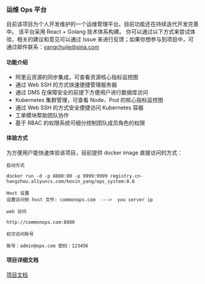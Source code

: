 ### 运维 Ops 平台

目前该项目为个人开发维护的一个运维管理平台。目前功能还在持续迭代开发完善中。
该平台采用 React + Golang 技术体系构建。
你可以通过以下方式来尝试体验，相关的建议和意见可以通过 Issue 来进行反馈；如果你想参与到项目中，可通过邮件联系：yangchujie@sina.com

#### 功能介绍

-   阿里云资源的同步集成，可查看资源核心指标监控图
-   通过 Web SSH 的方式快速便捷管理服务器
-   通过 DMS 在保障安全的前提下方便用户进行数据库访问
-   Kubernetes 集群管理，可查看 Node、Pod 的核心指标监控图
-   通过 Web SSH 的方式安全便捷访问 Kubernetes 容器
-   工单模块帮助团队协作
-   基于 RBAC 的权限系统可细分控制团队成员角色的权限

#### 体验方式

为方便用户能快速体验该项目，目前提供 docker image 直接访问的方式：

```
启动方式

docker run -d -p 8880:80 -p 9999:9999 registry.cn-hangzhou.aliyuncs.com/kevin_yang/ops_system:0.6

Host 设置
设置访问侧 host 文件: commonops.com  --->  you server ip

web 访问

http://commonops.com:8880

初次访问账号

账号：admin@ops.com 密码：123456
```

#### 项目详细文档

[项目文档](https://chujieyang.github.io/commonops/)
